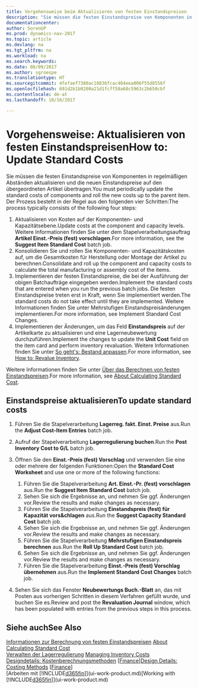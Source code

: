 ```yaml
---
title: Vorgehensweise beim Aktualisieren von festen Einstandspreisen
description: "Sie müssen die festen Einstandspreise von Komponenten in regelmäßigen Abständen aktualisieren und die neuen Einstandspreise auf den übergeordneten Artikel übertragen."
documentationcenter: 
author: SorenGP
ms.prod: dynamics-nav-2017
ms.topic: article
ms.devlang: na
ms.tgt_pltfrm: na
ms.workload: na
ms.search.keywords: 
ms.date: 08/09/2017
ms.author: sgroespe
ms.translationtype: HT
ms.sourcegitcommit: 4fefaef7380ac10836fcac404eea006f55d8556f
ms.openlocfilehash: 691d2b1b0200a21d1fcff58a68c5963c2b650cbf
ms.contentlocale: de-at
ms.lasthandoff: 10/16/2017

---
```

# <a name="how-to-update-standard-costs"></a><span data-ttu-id="2361b-103">Vorgehensweise: Aktualisieren von festen Einstandspreisen</span><span class="sxs-lookup"><span data-stu-id="2361b-103">How to: Update Standard Costs</span></span>
<span data-ttu-id="2361b-104">Sie müssen die festen Einstandspreise von Komponenten in regelmäßigen Abständen aktualisieren und die neuen Einstandspreise auf den übergeordneten Artikel übertragen.</span><span class="sxs-lookup"><span data-stu-id="2361b-104">You must periodically update the standard costs of components and roll the new costs up to the parent item.</span></span> <span data-ttu-id="2361b-105">Der Prozess besteht in der Regel aus den folgenden vier Schritten:</span><span class="sxs-lookup"><span data-stu-id="2361b-105">The process typically consists of the following four steps:</span></span>  

1.  <span data-ttu-id="2361b-106">Aktualisieren von Kosten auf der Komponenten- und Kapazitätsebene.</span><span class="sxs-lookup"><span data-stu-id="2361b-106">Update costs at the component and capacity levels.</span></span> <span data-ttu-id="2361b-107">Weitere Informationen finden Sie unter dem Stapelverarbeitungsauftrag **Artikel Einst.-Preis (fest) vorschlagen**.</span><span class="sxs-lookup"><span data-stu-id="2361b-107">For more information, see the **Suggest Item Standard Cost** batch job.</span></span>  
2.  <span data-ttu-id="2361b-108">Konsolidieren Sie und rollen Sie Komponenten- und Kapazitätskosten auf, um die Gesamtkosten für Herstellung oder Montage der Artikel zu berechnen.</span><span class="sxs-lookup"><span data-stu-id="2361b-108">Consolidate and roll up the component and capacity costs to calculate the total manufacturing or assembly cost of the items.</span></span>  
3.  <span data-ttu-id="2361b-109">Implementieren der festen Einstandspreise, die bei der Ausführung der obigen Batchaufträge eingegeben werden.</span><span class="sxs-lookup"><span data-stu-id="2361b-109">Implement the standard costs that are entered when you run the previous batch jobs.</span></span> <span data-ttu-id="2361b-110">Die festen Einstandspreise treten erst in Kraft, wenn Sie implementiert werden.</span><span class="sxs-lookup"><span data-stu-id="2361b-110">The standard costs do not take effect until they are implemented.</span></span> <span data-ttu-id="2361b-111">Weitere Informationen finden Sie unter Mehrstufigen Einstandspreisänderungen implementieren.</span><span class="sxs-lookup"><span data-stu-id="2361b-111">For more information, see Implement Standard Cost Changes.</span></span>  
4.  <span data-ttu-id="2361b-112">Implementieren der Änderungen, um das Feld **Einstandspreis** auf der Artikelkarte zu aktualisieren und eine Lagerneubewertung durchzuführen.</span><span class="sxs-lookup"><span data-stu-id="2361b-112">Implement the changes to update the **Unit Cost** field on the item card and perform inventory revaluation.</span></span> <span data-ttu-id="2361b-113">Weitere Informationen finden Sie unter [So geht's: Bestand anpassen](inventory-how-revalue-inventory.md).</span><span class="sxs-lookup"><span data-stu-id="2361b-113">For more information, see [How to: Revalue Inventory](inventory-how-revalue-inventory.md).</span></span>  

<span data-ttu-id="2361b-114">Weitere Informationen finden Sie unter [Über das Berechnen von festen Einstandspreisen](finance-about-calculating-standard-cost.md).</span><span class="sxs-lookup"><span data-stu-id="2361b-114">For more information, see [About Calculating Standard Cost](finance-about-calculating-standard-cost.md).</span></span>  
## <a name="to-update-standard-costs"></a><span data-ttu-id="2361b-115">Einstandspreise aktualisieren</span><span class="sxs-lookup"><span data-stu-id="2361b-115">To update standard costs</span></span>  
1.  <span data-ttu-id="2361b-116">Führen Sie die Stapelverarbeitung **Lagerreg. fakt. Einst. Preise** aus.</span><span class="sxs-lookup"><span data-stu-id="2361b-116">Run the **Adjust Cost-Item Entries** batch job.</span></span>  
2.  <span data-ttu-id="2361b-117">Aufruf der Stapelverarbeitung **Lagerregulierung buchen**.</span><span class="sxs-lookup"><span data-stu-id="2361b-117">Run the **Post Inventory Cost to G/L** batch job.</span></span>  
3.  <span data-ttu-id="2361b-118">Öffnen Sie den **Einst.-Preis (fest) Vorschlag** und verwenden Sie eine oder mehrere der folgenden Funktionen:</span><span class="sxs-lookup"><span data-stu-id="2361b-118">Open the **Standard Cost Worksheet** and use one or more of the following functions:</span></span>  

    1.  <span data-ttu-id="2361b-119">Führen Sie die Stapelverarbeitung **Art. Einst.-Pr. (fest) vorschlagen** aus.</span><span class="sxs-lookup"><span data-stu-id="2361b-119">Run the **Suggest Item Standard Cost** batch job.</span></span>  
    2.  <span data-ttu-id="2361b-120">Sehen Sie sich die Ergebnisse an, und nehmen Sie ggf. Änderungen vor.</span><span class="sxs-lookup"><span data-stu-id="2361b-120">Review the results and make changes as necessary.</span></span>  
    3.  <span data-ttu-id="2361b-121">Führen Sie die Stapelverarbeitung **Einstandspreis (fest) für Kapazität vors&chlagen** aus.</span><span class="sxs-lookup"><span data-stu-id="2361b-121">Run the **Suggest Capacity Standard Cost** batch job.</span></span>  
    4.  <span data-ttu-id="2361b-122">Sehen Sie sich die Ergebnisse an, und nehmen Sie ggf. Änderungen vor.</span><span class="sxs-lookup"><span data-stu-id="2361b-122">Review the results and make changes as necessary.</span></span>
    5. <span data-ttu-id="2361b-123">Führen Sie die Stapelverarbeitung **Mehrstufigen Einstandspreis berechnen** aus.</span><span class="sxs-lookup"><span data-stu-id="2361b-123">Run the **Roll Up Standard Cost** batch job.</span></span>
    6.  <span data-ttu-id="2361b-124">Sehen Sie sich die Ergebnisse an, und nehmen Sie ggf. Änderungen vor.</span><span class="sxs-lookup"><span data-stu-id="2361b-124">Review the results and make changes as necessary.</span></span>
    7.  <span data-ttu-id="2361b-125">Führen Sie die Stapelverarbeitung **Einst.-Preis (fest) Vorschlag übernehmen** aus.</span><span class="sxs-lookup"><span data-stu-id="2361b-125">Run the **Implement Standard Cost Changes** batch job.</span></span>  
4.  <span data-ttu-id="2361b-126">Sehen Sie sich das Fenster **Neubewertungs Buch.-Blatt** an, das mit Posten aus vorherigen Schritten in diesem Verfahren gefüllt wurde, und buchen Sie es.</span><span class="sxs-lookup"><span data-stu-id="2361b-126">Review and post the **Revaluation Journal** window, which has been populated with entries from the previous steps in this process.</span></span>  

## <a name="see-also"></a><span data-ttu-id="2361b-127">Siehe auch</span><span class="sxs-lookup"><span data-stu-id="2361b-127">See Also</span></span>  
 <span data-ttu-id="2361b-128">[Informationen zur Berechnung von festen Einstandspreisen](finance-about-calculating-standard-cost.md) </span><span class="sxs-lookup"><span data-stu-id="2361b-128">[About Calculating Standard Cost](finance-about-calculating-standard-cost.md) </span></span>  
 <span data-ttu-id="2361b-129">[Verwalten der Lagerregulierung](finance-manage-inventory-costs.md) </span><span class="sxs-lookup"><span data-stu-id="2361b-129">[Managing Inventory Costs](finance-manage-inventory-costs.md) </span></span>  
 <span data-ttu-id="2361b-130">[Designdetails: Kostenberechnungsmethoden](design-details-costing-methods.md) [[Finance](finance.md)]</span><span class="sxs-lookup"><span data-stu-id="2361b-130">[Design Details: Costing Methods](design-details-costing-methods.md) [[Finance](finance.md)]</span></span>  
 <span data-ttu-id="2361b-131">[Arbeiten mit [!INCLUDE[d365fin](includes/d365fin_md.md)]](ui-work-product.md)</span><span class="sxs-lookup"><span data-stu-id="2361b-131">[Working with [!INCLUDE[d365fin](includes/d365fin_md.md)]](ui-work-product.md)</span></span>  

